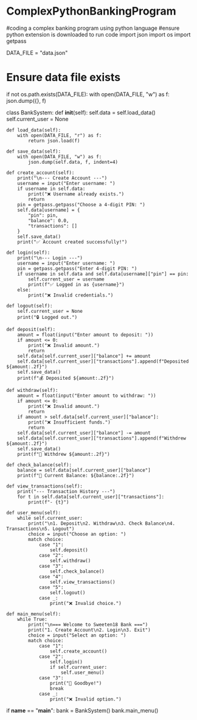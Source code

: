 # ComplexPythonBankingProgram
#coding a complex banking program using python language
#ensure python extension is downloaded to run code
import json
import os
import getpass

DATA_FILE = "data.json"

# Ensure data file exists
if not os.path.exists(DATA_FILE):
    with open(DATA_FILE, "w") as f:
        json.dump({}, f)

class BankSystem:
    def __init__(self):
        self.data = self.load_data()
        self.current_user = None

    def load_data(self):
        with open(DATA_FILE, "r") as f:
            return json.load(f)

    def save_data(self):
        with open(DATA_FILE, "w") as f:
            json.dump(self.data, f, indent=4)

    def create_account(self):
        print("\n--- Create Account ---")
        username = input("Enter username: ")
        if username in self.data:
            print("❌ Username already exists.")
            return
        pin = getpass.getpass("Choose a 4-digit PIN: ")
        self.data[username] = {
            "pin": pin,
            "balance": 0.0,
            "transactions": []
        }
        self.save_data()
        print("✅ Account created successfully!")

    def login(self):
        print("\n--- Login ---")
        username = input("Enter username: ")
        pin = getpass.getpass("Enter 4-digit PIN: ")
        if username in self.data and self.data[username]["pin"] == pin:
            self.current_user = username
            print(f"✅ Logged in as {username}")
        else:
            print("❌ Invalid credentials.")

    def logout(self):
        self.current_user = None
        print("🔒 Logged out.")

    def deposit(self):
        amount = float(input("Enter amount to deposit: "))
        if amount <= 0:
            print("❌ Invalid amount.")
            return
        self.data[self.current_user]["balance"] += amount
        self.data[self.current_user]["transactions"].append(f"Deposited ${amount:.2f}")
        self.save_data()
        print(f"💰 Deposited ${amount:.2f}")

    def withdraw(self):
        amount = float(input("Enter amount to withdraw: "))
        if amount <= 0:
            print("❌ Invalid amount.")
            return
        if amount > self.data[self.current_user]["balance"]:
            print("❌ Insufficient funds.")
            return
        self.data[self.current_user]["balance"] -= amount
        self.data[self.current_user]["transactions"].append(f"Withdrew ${amount:.2f}")
        self.save_data()
        print(f"🏧 Withdrew ${amount:.2f}")

    def check_balance(self):
        balance = self.data[self.current_user]["balance"]
        print(f"💼 Current Balance: ${balance:.2f}")

    def view_transactions(self):
        print("--- Transaction History ---")
        for t in self.data[self.current_user]["transactions"]:
            print(f"- {t}")

    def user_menu(self):
        while self.current_user:
            print("\n1. Deposit\n2. Withdraw\n3. Check Balance\n4. Transactions\n5. Logout")
            choice = input("Choose an option: ")
            match choice:
                case "1":
                    self.deposit()
                case "2":
                    self.withdraw()
                case "3":
                    self.check_balance()
                case "4":
                    self.view_transactions()
                case "5":
                    self.logout()
                case _:
                    print("❌ Invalid choice.")

    def main_menu(self):
        while True:
            print("\n=== Welcome to Sweeten18 Bank ===")
            print("1. Create Account\n2. Login\n3. Exit")
            choice = input("Select an option: ")
            match choice:
                case "1":
                    self.create_account()
                case "2":
                    self.login()
                    if self.current_user:
                        self.user_menu()
                case "3":
                    print("👋 Goodbye!")
                    break
                case _:
                    print("❌ Invalid option.")

if __name__ == "__main__":
    bank = BankSystem()
    bank.main_menu()
